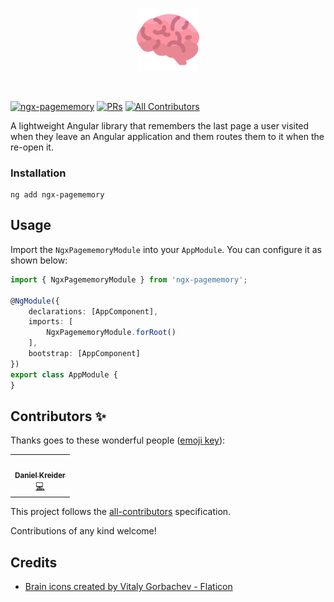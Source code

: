 <p align="center">
 <img width="20%" height="20%" src="./logo.png">
</p>

<br />

[![ngx-pagememory](https://github.com/dkreider/ngx-pagememory/actions/workflows/ngx-pagememory.yml/badge.svg)](https://github.com/dkreider/ngx-pagememory/actions/workflows/ngx-pagememory.yml)
[![PRs](https://img.shields.io/badge/PRs-welcome-brightgreen.svg?style=flat-square)]()
[![All Contributors](https://img.shields.io/badge/all_contributors-1-orange.svg?style=flat-square)](#contributors-)


A lightweight Angular library that remembers the last page a user visited when they leave an Angular application and them routes them to it when the re-open it.


### Installation

```
ng add ngx-pagememory
```

## Usage

Import the `NgxPagememoryModule` into your `AppModule`. You can configure it as shown below:

```ts
import { NgxPagememoryModule } from 'ngx-pagememory';

@NgModule({
    declarations: [AppComponent],
    imports: [
        NgxPagememoryModule.forRoot()
    ],
    bootstrap: [AppComponent]
})
export class AppModule {
}
```

## Contributors ✨

Thanks goes to these wonderful people ([emoji key](https://allcontributors.org/docs/en/emoji-key)):

<!-- ALL-CONTRIBUTORS-LIST:START - Do not remove or modify this section -->
<!-- prettier-ignore-start -->
<!-- markdownlint-disable -->
<table>
  <tr>
    <td align="center"><a href="https://www.danielk.tech/"><img src="https://avatars.githubusercontent.com/u/11043868?v=4" width="100px;" alt=""/><br /><sub><b>Daniel Kreider</b></sub></a><br /><a href="https://github.com/dkreider/ngx-pagememory/commits?author=dkreider" title="Code">💻</a></td>
  </tr>
</table>

<!-- markdownlint-restore -->
<!-- prettier-ignore-end -->

<!-- ALL-CONTRIBUTORS-LIST:END -->

This project follows the [all-contributors](https://github.com/all-contributors/all-contributors) specification.

Contributions of any kind welcome!

## Credits
- <a href="https://www.flaticon.com/free-icons/brain" title="brain icons">Brain icons created by Vitaly Gorbachev - Flaticon</a>